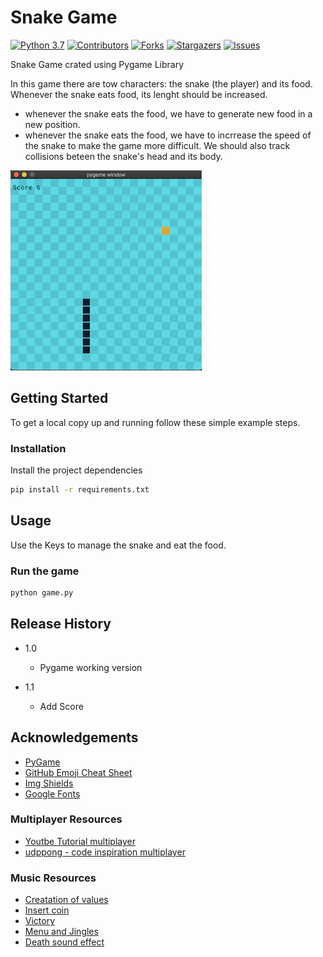 # Snake Game

<!-- PROJECT SHIELDS -->
<!--
*** I'm using markdown "reference style" links for readability.
*** Reference links are enclosed in brackets [ ] instead of parentheses ( ).
*** See the bottom of this document for the declaration of the reference variables
*** for contributors-url, forks-url, etc. This is an optional, concise syntax you may use.
*** https://www.markdownguide.org/basic-syntax/#reference-style-links
-->
[![Python 3.7][python-shield]][python-url]
[![Contributors][contributors-shield]][contributors-url]
[![Forks][forks-shield]][forks-url]
[![Stargazers][stars-shield]][stars-url]
[![Issues][issues-shield]][issues-url]

Snake Game crated using Pygame Library

In this game there are tow characters: the snake (the player) and its food. Whenever the snake eats food, its lenght should be increased.
- whenever the snake eats the food, we have to generate new food in a new position.
- whenever the snake eats the food, we have to incrrease the speed of the snake to make the game more difficult. We should also track collisions beteen the snake's head and its body.



![ScreenShot][product-screenshot]


## Getting Started

To get a local copy up and running follow these simple example steps.

### Installation

Install the project dependencies

```sh
pip install -r requirements.txt
```

## Usage

Use the Keys to manage the snake and eat the food.

### Run the game
```sh 
python game.py
```


## Release History

* 1.0
    * Pygame working version

* 1.1
    * Add Score


## Acknowledgements
* [PyGame](https://www.pygame.org/news)
* [GitHub Emoji Cheat Sheet](https://www.webpagefx.com/tools/emoji-cheat-sheet)
* [Img Shields](https://shields.io)
* [Google Fonts](https://fonts.google.com/)

### Multiplayer Resources
* [Youtbe Tutorial multiplayer](https://www.youtube.com/watch?v=McoDjOCb2Zo)
* [udppong - code inspiration multiplayer](https://github.com/marvin939/udpong)

### Music Resources
* [Creatation of values](https://opengameart.org/content/creation-of-values)
* [Insert coin](https://opengameart.org/content/insert-coin)
* [Victory](https://opengameart.org/content/victory-1)
* [Menu and Jingles](https://opengameart.org/content/ui-and-item-sound-effect-jingles-sample-2)
* [Death sound effect](https://opengameart.org/content/hurt-death-sound-effect-for-character)


<!-- MARKDOWN LINKS & IMAGES -->
<!-- https://www.markdownguide.org/basic-syntax/#reference-style-links -->
[python-shield]: https://img.shields.io/badge/python-3.7-blue.svg
[python-url]: https://www.python.org/downloads/release/python-370/
[contributors-shield]: https://img.shields.io/github/contributors/eballo/snake-pygame.svg?style=flat-square
[contributors-url]: https://github.com/eballo/snake-pygame/graphs/contributors
[forks-shield]: https://img.shields.io/github/forks/eballo/snake-pygame.svg?style=flat-square
[forks-url]: https://github.com/eballo/snake-pygame/network/members
[stars-shield]: https://img.shields.io/github/stars/eballo/snake-pygame.svg?style=flat-square
[stars-url]: https://github.com/eballo/snake-pygame/stargazers
[issues-shield]: https://img.shields.io/github/issues/eballo/snake-pygame.svg?style=flat-square
[issues-url]: https://github.com/eballo/snake-pygame/issues
[product-screenshot]: screenshots/screenshot01.png
